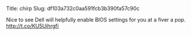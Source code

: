 Title: chirp
Slug: df103a732c0aa591fcb3b390fa57c90c

Nice to see Dell will helpfully enable BIOS settings for you at a fiver a pop. <a href="http://t.co/KU5Uihrgfi">http://t.co/KU5Uihrgfi</a>
